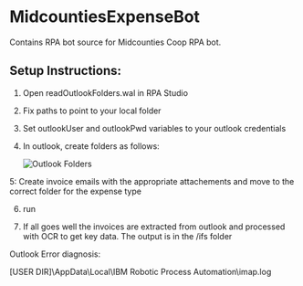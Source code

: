 # MidcountiesExpenseBot
Contains RPA bot source for Midcounties Coop  RPA bot.

## Setup Instructions:

1. Open readOutlookFolders.wal in RPA Studio

2. Fix paths to point to your local folder

3. Set outlookUser and outlookPwd variables to your outlook credentials

4. In outlook, create folders as follows:
 
     ![Outlook Folders](/assets/images/outlookfolders.jpg)

5: Create invoice emails with the appropriate attachements and move to the correct folder for the expense type

6. run

7. If all goes well the invoices are extracted from outlook and processed with OCR to get key data.  The output is in the /ifs folder

Outlook Error diagnosis:

[USER DIR]\AppData\Local\IBM Robotic Process Automation\imap.log

